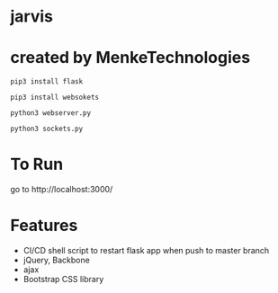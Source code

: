 # jarvis
# created by MenkeTechnologies

```pip3 install flask```

```pip3 install websokets```

```python3 webserver.py```

```python3 sockets.py```

# To Run

go to http://localhost:3000/

# Features

- CI/CD shell script to restart flask app when push to master branch
- jQuery, Backbone
- ajax
- Bootstrap CSS library
